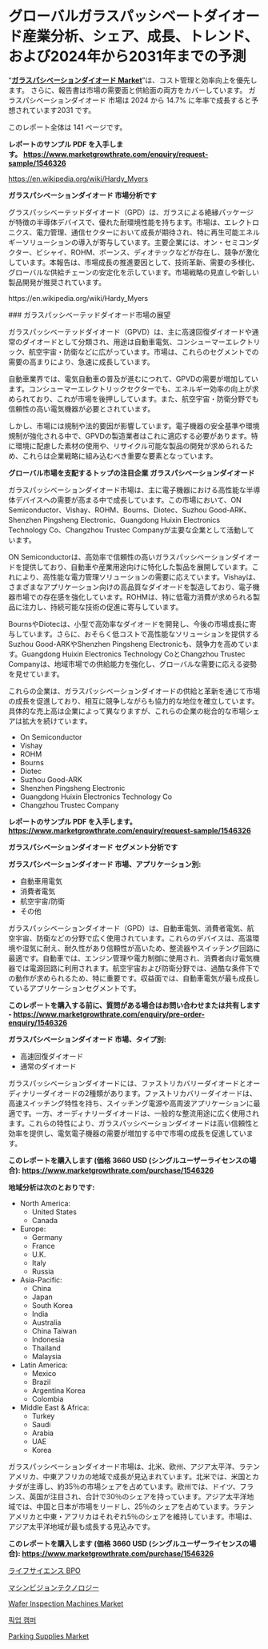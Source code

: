 <p><h1>グローバルガラスパッシベートダイオード産業分析、シェア、成長、トレンド、および2024年から2031年までの予測</h1></p><p>&ldquo;<strong><a href="https://www.marketgrowthrate.com/global-glass-passivated-diode-market-r1546326">ガラスパシベーションダイオード Market</a></strong>&rdquo;は、コスト管理と効率向上を優先します。 さらに、報告書は市場の需要面と供給面の両方をカバーしています。 ガラスパシベーションダイオード 市場は 2024 から 14.7% に年率で成長すると予想されています2031 です。</p>
<p>このレポート全体は 141 ページです。</p>
<p><strong>レポートのサンプル PDF を入手します。&nbsp;<a href="https://www.marketgrowthrate.com/enquiry/request-sample/1546326">https://www.marketgrowthrate.com/enquiry/request-sample/1546326</a></strong></p>
<p><a href="https://en.wikipedia.org/wiki/Hardy_Myers">https://en.wikipedia.org/wiki/Hardy_Myers</a></p>
<p><strong>ガラスパシベーションダイオード 市場分析です</strong></p>
<p><p>グラスパッシベーテッドダイオード（GPD）は、ガラスによる絶縁パッケージが特徴の半導体デバイスで、優れた耐環境性能を持ちます。市場は、エレクトロニクス、電力管理、通信セクターにおいて成長が期待され、特に再生可能エネルギーソリューションの導入が寄与しています。主要企業には、オン・セミコンダクター、ビシャイ、ROHM、ボーンス、ディオテックなどが存在し、競争が激化しています。本報告は、市場成長の推進要因として、技術革新、需要の多様化、グローバルな供給チェーンの安定化を示しています。市場戦略の見直しや新しい製品開発が推奨されています。</p></p>
<p>https://en.wikipedia.org/wiki/Hardy_Myers</p>
<p><p>### ガラスパッシベーテッドダイオード市場の展望</p><p>ガラスパッシベーテッドダイオード（GPVD）は、主に高速回復ダイオードや通常のダイオードとして分類され、用途は自動車電気、コンシューマーエレクトリック、航空宇宙・防衛などに広がっています。市場は、これらのセグメントでの需要の高まりにより、急速に成長しています。</p><p>自動車業界では、電気自動車の普及が進むにつれて、GPVDの需要が増加しています。コンシューマーエレクトリックセクターでも、エネルギー効率の向上が求められており、これが市場を後押ししています。また、航空宇宙・防衛分野でも信頼性の高い電気機器が必要とされています。</p><p>しかし、市場には規制や法的要因が影響しています。電子機器の安全基準や環境規制が強化される中で、GPVDの製造業者はこれに適応する必要があります。特に環境に配慮した素材の使用や、リサイクル可能な製品の開発が求められるため、これらは企業戦略に組み込むべき重要な要素となっています。</p></p>
<p><strong>グローバル市場を支配するトップの注目企業 ガラスパシベーションダイオード</strong></p>
<p><p>ガラスパッシベーションダイオード市場は、主に電子機器における高性能な半導体デバイスへの需要が高まる中で成長しています。この市場において、ON Semiconductor、Vishay、ROHM、Bourns、Diotec、Suzhou Good-ARK、Shenzhen Pingsheng Electronic、Guangdong Huixin Electronics Technology Co、Changzhou Trustec Companyが主要な企業として活動しています。</p><p>ON Semiconductorは、高効率で信頼性の高いガラスパッシベーションダイオードを提供しており、自動車や産業用途向けに特化した製品を展開しています。これにより、高性能な電力管理ソリューションの需要に応えています。Vishayは、さまざまなアプリケーション向けの高品質なダイオードを製造しており、電子機器市場での存在感を強化しています。ROHMは、特に低電力消費が求められる製品に注力し、持続可能な技術の促進に寄与しています。</p><p>BournsやDiotecは、小型で高効率なダイオードを開発し、今後の市場成長に寄与しています。さらに、おそらく低コストで高性能なソリューションを提供するSuzhou Good-ARKやShenzhen Pingsheng Electronicも、競争力を高めています。Guangdong Huixin Electronics Technology CoとChangzhou Trustec Companyは、地域市場での供給能力を強化し、グローバルな需要に応える姿勢を見せています。</p><p>これらの企業は、ガラスパッシベーションダイオードの供給と革新を通じて市場の成長を促進しており、相互に競争しながらも協力的な地位を確立しています。具体的な売上高は企業によって異なりますが、これらの企業の総合的な市場シェアは拡大を続けています。</p></p>
<p><ul><li>On Semiconductor</li><li>Vishay</li><li>ROHM</li><li>Bourns</li><li>Diotec</li><li>Suzhou Good-ARK</li><li>Shenzhen Pingsheng Electronic</li><li>Guangdong Huixin Electronics Technology Co</li><li>Changzhou Trustec Company</li></ul></p>
<p><strong>レポートのサンプル PDF を入手します。 <a href="https://www.marketgrowthrate.com/enquiry/request-sample/1546326">https://www.marketgrowthrate.com/enquiry/request-sample/1546326</a></strong></p>
<p><strong>ガラスパシベーションダイオード セグメント分析です</strong></p>
<p><strong>ガラスパシベーションダイオード 市場、アプリケーション別:</strong></p>
<p><ul><li>自動車用電気</li><li>消費者電気</li><li>航空宇宙/防衛</li><li>その他</li></ul></p>
<p><p>ガラスパッシベーションダイオード（GPD）は、自動車電気、消費者電気、航空宇宙、防衛などの分野で広く使用されています。これらのデバイスは、高温環境や湿気に耐え、耐久性があり信頼性が高いため、整流器やスイッチング回路に最適です。自動車では、エンジン管理や電力制御に使用され、消費者向け電気機器では電源回路に利用されます。航空宇宙および防衛分野では、過酷な条件下での動作が求められるため、特に重要です。収益面では、自動車電気が最も成長しているアプリケーションセグメントです。</p></p>
<p><strong>このレポートを購入する前に、質問がある場合はお問い合わせまたは共有します - <a href="https://www.marketgrowthrate.com/enquiry/pre-order-enquiry/1546326">https://www.marketgrowthrate.com/enquiry/pre-order-enquiry/1546326</a></strong></p>
<p><strong>ガラスパシベーションダイオード 市場、タイプ別:</strong></p>
<p><ul><li>高速回復ダイオード</li><li>通常のダイオード</li></ul></p>
<p><p>ガラスパッシベーションダイオードには、ファストリカバリーダイオードとオーディナリーダイオードの2種類があります。ファストリカバリーダイオードは、高速スイッチング特性を持ち、スイッチング電源や高周波アプリケーションに最適です。一方、オーディナリーダイオードは、一般的な整流用途に広く使用されます。これらの特性により、ガラスパッシベーションダイオードは高い信頼性と効率を提供し、電気電子機器の需要が増加する中で市場の成長を促進しています。</p></p>
<p><strong>このレポートを購入します (価格 3660 USD (シングルユーザーライセンスの場合): <a href="https://www.marketgrowthrate.com/purchase/1546326">https://www.marketgrowthrate.com/purchase/1546326</a></strong></p>
<p><strong>地域分析は次のとおりです:</strong></p>
<p><ul>
    <li>
        North America:
        <ul>
            <li>United States</li>
            <li>Canada</li>
        </ul>
    </li>
    <li>
        Europe:
        <ul>
            <li>Germany</li>
            <li>France</li>
            <li>U.K.</li>
            <li>Italy</li>
            <li>Russia</li>
        </ul>
    </li>
    <li>
        Asia-Pacific:
        <ul>
            <li>China</li>
            <li>Japan</li>
            <li>South Korea</li>
            <li>India</li>
            <li>Australia</li>
            <li>China Taiwan</li>
            <li>Indonesia</li>
            <li>Thailand</li>
            <li>Malaysia</li>
        </ul>
    </li>
    <li>
        Latin America:
        <ul>
            <li>Mexico</li>
            <li>Brazil</li>
            <li>Argentina Korea</li>
            <li>Colombia</li>
        </ul>
    </li>
    <li>
        Middle East & Africa:
        <ul>
            <li>Turkey</li>
            <li>Saudi</li>
            <li>Arabia</li>
            <li>UAE</li>
            <li>Korea</li>
        </ul>
    </li>
    </ul></p>
<p><p>ガラスパッシベーションダイオード市場は、北米、欧州、アジア太平洋、ラテンアメリカ、中東アフリカの地域で成長が見込まれています。北米では、米国とカナダが主導し、約35％の市場シェアを占めています。欧州では、ドイツ、フランス、英国が注目され、合計で30％のシェアを持っています。アジア太平洋地域では、中国と日本が市場をリードし、25％のシェアを占めています。ラテンアメリカと中東・アフリカはそれぞれ5％のシェアを維持しています。市場は、アジア太平洋地域が最も成長する見込みです。</p></p>
<p><strong>このレポートを購入します (価格 3660 USD (シングルユーザーライセンスの場合): <a href="https://www.marketgrowthrate.com/purchase/1546326">https://www.marketgrowthrate.com/purchase/1546326</a></strong></p>
<p><p><a href="https://medium.com/@ismaelblick2023/2024%E5%B9%B4%E3%81%8B%E3%82%892031%E5%B9%B4%E3%81%BE%E3%81%A7%E3%81%AE%E6%9C%9F%E9%96%93%E3%81%AB%E4%BA%88%E6%B8%AC%E3%81%95%E3%82%8C%E3%82%8B%E3%83%A9%E3%82%A4%E3%83%95%E3%82%B5%E3%82%A4%E3%82%A8%E3%83%B3%E3%82%B9bpo%E5%B8%82%E5%A0%B4%E3%81%AE%E8%A3%BD%E5%93%81%E3%82%BF%E3%82%A4%E3%83%97-%E5%A5%91%E7%B4%84%E7%A0%94%E7%A9%B6%E6%A9%9F%E9%96%A2-%E5%A5%91%E7%B4%84%E8%A3%BD%E9%80%A0%E6%A9%9F%E9%96%A2-%E5%A5%91%E7%B4%84%E8%B2%A9%E5%A3%B2%E3%81%8A%E3%82%88%E3%81%B3%E3%83%9E%E3%83%BC%E3%82%B1%E3%83%86%E3%82%A3%E3%83%B3%E3%82%B0%E6%A9%9F%E9%96%A2-%E3%81%8A%E3%82%88%E3%81%B3%E3%82%A2%E3%83%97%E3%83%AA%E3%82%B1%E3%83%BC%E3%82%B7%E3%83%A7%E3%83%B3-%E3%83%98%E3%83%AB%E3%82%B9%E3%82%B1%E3%82%A2-%E3%81%9D%E3%81%AE%E4%BB%96-%E3%81%AB%E9%96%A2%E3%81%99%E3%82%8B-28c0749904b1?postPublishedType=repub">ライフサイエンス BPO</a></p><p><a href="https://medium.com/@ismaelblick2023/%E6%A9%9F%E6%A2%B0%E3%83%93%E3%82%B8%E3%83%A7%E3%83%B3%E6%8A%80%E8%A1%93%E5%B8%82%E5%A0%B4%E3%81%AE%E6%B7%B1%E5%A0%80%E3%82%8A-%E3%83%88%E3%83%AC%E3%83%B3%E3%83%89-%E5%B8%82%E5%A0%B4%E3%82%BB%E3%82%B0%E3%83%A1%E3%83%B3%E3%83%86%E3%83%BC%E3%82%B7%E3%83%A7%E3%83%B3-%E7%AB%B6%E4%BA%89%E5%88%86%E6%9E%90-b2dae593e687">マシンビジョンテクノロジー</a></p><p><a href="https://github.com/petbigbeepjn/Market-Research-Report-List-1/blob/main/wafer-inspection-machines-market.md">Wafer Inspection Machines Market</a></p><p><a href="https://medium.com/@nykefletcher/%ED%94%BD%EC%97%85-%EC%BA%A0%ED%8D%BC-%EC%8B%9C%EC%9E%A5-%EB%8F%99%ED%96%A5-%EC%9D%91%EC%9A%A9-%ED%94%84%EB%A1%9C%EA%B7%B8%EB%9E%A8-%EB%B0%8F-%EC%A7%80%EC%97%AD-%EC%8B%9C%EC%9E%A5-%ED%86%B5%EC%B0%B0%EB%A0%A5%EC%9D%98-%EC%A3%BC%EB%8F%99-%EC%9A%94%EC%9D%B8-2024-2031-5f992de3c7f8">픽업 캠퍼</a></p><p><a href="https://www.linkedin.com/pulse/global-parking-supplies-market-exploring-share-trends-future-growth-142gf?trackingId=bALtoHoiSAiuAwI3iXKFgw%3D%3D">Parking Supplies Market</a></p></p>